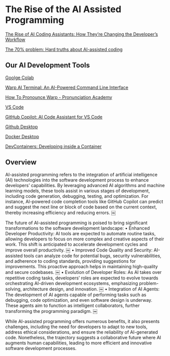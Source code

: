 # The Rise of the AI Assisted Programming

[The Rise of AI Coding Assistants: How They’re Changing the Developer’s Workflow](https://dev.to/arjun98k/the-rise-of-ai-coding-assistants-how-theyre-changing-the-developers-workflow-19p5)

[The 70% problem: Hard truths about AI-assisted coding](https://addyo.substack.com/p/the-70-problem-hard-truths-about)

## Our AI Development Tools

[Goolge Colab](https://colab.research.google.com/)

[Warp AI Terminal: An AI-Powered Command Line Interface](https://www.warp.dev/)

[How To Pronounce Warp - Pronunciation Academy](https://www.youtube.com/watch?v=sWDCeBBRVhQ)

[VS Code](https://code.visualstudio.com/)

[GitHub Copilot: AI Code Assistant for VS Code](https://code.visualstudio.com/docs/copilot/setup-simplified)

[Github Desktop](https://desktop.github.com/download/)

[Docker Desktop](https://www.docker.com/products/docker-desktop/)

[DevContainers: Developing inside a Container](https://code.visualstudio.com/docs/devcontainers/containers)

## Overview

AI-assisted programming refers to the integration of artificial intelligence (AI) technologies into the software development process to enhance developers’ capabilities. By leveraging advanced AI algorithms and machine learning models, these tools assist in various stages of development, including code generation, debugging, testing, and optimization. For instance, AI-powered code completion tools like GitHub Copilot can predict and suggest the next line or block of code based on the current context, thereby increasing efficiency and reducing errors.  ￼

The future of AI-assisted programming is poised to bring significant transformations to the software development landscape:
	•	Enhanced Developer Productivity: AI tools are expected to automate routine tasks, allowing developers to focus on more complex and creative aspects of their work. This shift is anticipated to accelerate development cycles and improve overall productivity.  ￼
	•	Improved Code Quality and Security: AI-assisted tools can analyze code for potential bugs, security vulnerabilities, and adherence to coding standards, providing suggestions for improvements. This proactive approach helps in maintaining high-quality and secure codebases.  ￼
	•	Evolution of Developer Roles: As AI takes over repetitive coding tasks, developers’ roles are expected to evolve towards orchestrating AI-driven development ecosystems, emphasizing problem-solving, architecture design, and innovation.  ￼
	•	Integration of AI Agents: The development of AI agents capable of performing tasks such as debugging, code optimization, and even software design is underway. These agents aim to function as intelligent collaborators, further transforming the programming paradigm.  ￼

While AI-assisted programming offers numerous benefits, it also presents challenges, including the need for developers to adapt to new tools, address ethical considerations, and ensure the reliability of AI-generated code. Nonetheless, the trajectory suggests a collaborative future where AI augments human capabilities, leading to more efficient and innovative software development processes.


